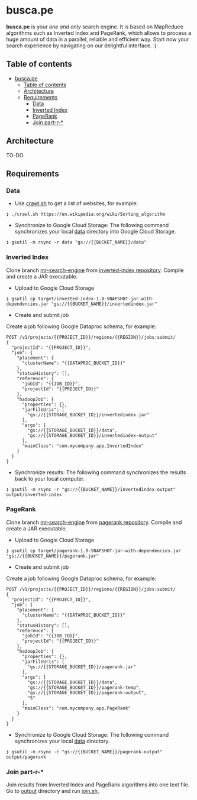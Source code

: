 # busca.pe

**busca.pe** is your _one and only_ search engine. It is based on MapReduce algorithms such as Inverted Index and PageRank, which allows to process a huge amount of data in a parallel, reliable and efficient way. Start now your search experience by navigating on our delightful interface. :)

## Table of contents

- [busca.pe](#buscape)
  * [Table of contents](#table-of-contents)
  * [Architecture](#architecture)
  * [Requirements](#requirements)
    + [Data](#data)
    + [Inverted Index](#inverted-index)
    + [PageRank](#pagerank)
    + [Join part-r-\*](#join-part-r---)

## Architecture

TO-DO

## Requirements

### Data

- Use [crawl.sh](./crawl.sh) to get a list of websites, for example:

```
❯ ./crawl.sh https://en.wikipedia.org/wiki/Sorting_algorithm
```

- Synchronize to Google Cloud Storage: The following command synchronizes your local [data](./data) directory into Google Cloud Storage.

```
❯ gsutil -m rsync -r data "gs://{{BUCKET_NAME}}/data"
```

### Inverted Index

Clone branch [mr-search-engine](https://github.com/sharon1161/inverted-index/tree/mr-search-engine) from [inverted-index repository](https://github.com/sharon1160/inverted-index). Compile and create a JAR executable.

- Upload to Google Cloud Storage

```
❯ gsutil cp target/inverted-index-1.0-SNAPSHOT-jar-with-dependencies.jar "gs://{{BUCKET_NAME}}/invertedindex.jar"
```

- Create and submit job

Create a job following Google Dataproc schema, for example:

```
POST /v1/projects/{{PROJECT_ID}}/regions/{{REGION}}/jobs:submit/
{
  "projectId": "{{PROJECT_ID}}",
  "job": {
    "placement": {
      "clusterName": "{{DATAPROC_BUCKET_ID}}"
    },
    "statusHistory": [],
    "reference": {
      "jobId": "{{JOB_ID}}",
      "projectId": "{{PROJECT_ID}}"
    },
    "hadoopJob": {
      "properties": {},
      "jarFileUris": [
        "gs://{{STORAGE_BUCKET_ID}}/invertedindex.jar"
      ],
      "args": [
        "gs://{{STORAGE_BUCKET_ID}}/data",
        "gs://{{STORAGE_BUCKET_ID}}/invertedindex-output"
      ],
      "mainClass": "com.mycompany.app.InvertedIndex"
    }
  }
}
```

- Synchronize results: The following command synchronizes the results back to your local computer.

```
❯ gsutil -m rsync -r "gs://{{BUCKET_NAME}}/invertedindex-output" output/inverted-index
```

### PageRank

Clone branch [mr-search-engine](https://github.com/jersonzc/pagerank/tree/mr-search-engine) from [pagerank repository](https://github.com/jersonzc/pagerank). Compile and create a JAR executable.

- Upload to Google Cloud Storage

```
❯ gsutil cp target/pagerank-1.0-SNAPSHOT-jar-with-dependencies.jar  "gs://{{BUCKET_NAME}}/pagerank.jar"
```

- Create and submit job

Create a job following Google Dataproc schema, for example:

```
POST /v1/projects/{{PROJECT_ID}}/regions/{{REGION}}/jobs:submit/
{
  "projectId": "{{PROJECT_ID}}",
  "job": {
    "placement": {
      "clusterName": "{{DATAPROC_BUCKET_ID}}"
    },
    "statusHistory": [],
    "reference": {
      "jobId": "{{JOB_ID}}",
      "projectId": "{{PROJECT_ID}}"
    },
    "hadoopJob": {
      "properties": {},
      "jarFileUris": [
        "gs://{{STORAGE_BUCKET_ID}}/pagerank.jar"
      ],
      "args": [
        "gs://{{STORAGE_BUCKET_ID}}/data",
        "gs://{{STORAGE_BUCKET_ID}}/pagerank-temp",
        "gs://{{STORAGE_BUCKET_ID}}/pagerank-output",
        "5"
      ],
      "mainClass": "com.mycompany.app.PageRank"
    }
  }
}
```
- Synchronize to Google Cloud Storage: The following command synchronizes your local [data](./data) directory.

```
❯ gsutil -m rsync -r "gs://{{BUCKET_NAME}}/pagerank-output" output/pagerank
```

### Join part-r-\*

Join results from Inverted Index and PageRank algorithms into one text file. Go to [output](output) directory and run [join.sh](output/join.sh).
